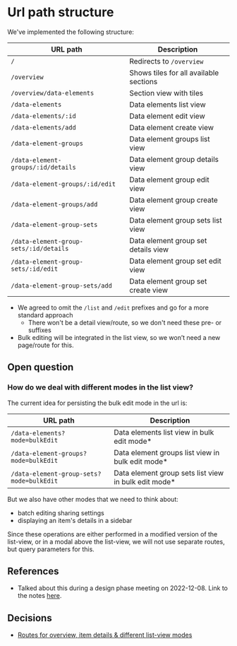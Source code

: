 # Url path structure

We've implemented the following structure:

| URL path | Description  |
|-|-|
| `/` | Redirects to `/overview` |
| `/overview` | Shows tiles for all available sections |
| `/overview/data-elements` | Section view with tiles |
| `/data-elements` | Data elements list view |
| `/data-elements/:id` | Data element edit view |
| `/data-elements/add` | Data element create view |
| `/data-element-groups` | Data element groups list view |
| `/data-element-groups/:id/details` | Data element group details view |
| `/data-element-groups/:id/edit` | Data element group edit view |
| `/data-element-groups/add` | Data element group create view |
| `/data-element-group-sets` | Data element group sets list view |
| `/data-element-group-sets/:id/details` | Data element group set details view |
| `/data-element-group-sets/:id/edit` | Data element group set edit view |
| `/data-element-group-sets/add` | Data element group set create view |

* We agreed to omit the `/list` and `/edit` prefixes and go for a more standard
  approach
  * There won't be a detail view/route, so we don't need these pre- or suffixes
* Bulk editing will be integrated in the list view, so we won’t need a new
  page/route for this.

## Open question

### How do we deal with different modes in the list view?

The current idea for persisting the bulk edit mode in the url is:

| URL path | Description  |
|-|-|
| `/data-elements?mode=bulkEdit` | Data elements list view in bulk edit mode* |
| `/data-element-groups?mode=bulkEdit` | Data element groups list view in bulk edit mode* |
| `/data-element-group-sets?mode=bulkEdit` | Data element group sets list view in bulk edit mode* |

But we also have other modes that we need to think about:

* batch editing sharing settings
* displaying an item's details in a sidebar

Since these operations are either performed in a modified version of the
list-view, or in a modal above the list-view, we will not use separate routes,
but query parameters for this.

## References

* Talked about this during a design phase meeting on 2022-12-08. Link to the
  notes
  [here](https://docs.google.com/document/d/1LLeGl85sADqIPGRzOncHD3ffC8KXh1ePmObXAsBYGO4/edit#heading=h.f773ks5f8nmg).

## Decisions

* [Routes for overview, item details & different list-view modes](./decisions/0004-overview-detail-and-list-mode-routes.md)
